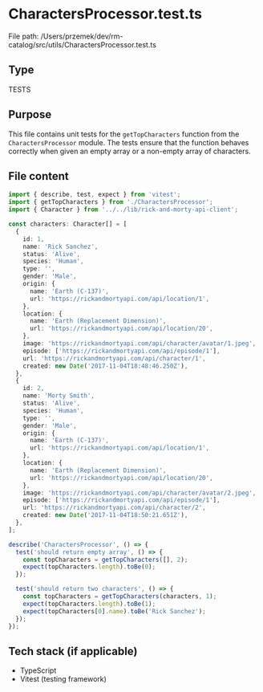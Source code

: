 # CharactersProcessor.test.ts
File path: /Users/przemek/dev/rm-catalog/src/utils/CharactersProcessor.test.ts

## Type
TESTS

## Purpose
This file contains unit tests for the `getTopCharacters` function from the `CharactersProcessor` module. The tests ensure that the function behaves correctly when given an empty array or a non-empty array of characters.

## File content
```typescript
import { describe, test, expect } from 'vitest';
import { getTopCharacters } from './CharactersProcessor';
import { Character } from '../../lib/rick-and-morty-api-client';

const characters: Character[] = [
  {
    id: 1,
    name: 'Rick Sanchez',
    status: 'Alive',
    species: 'Human',
    type: '',
    gender: 'Male',
    origin: {
      name: 'Earth (C-137)',
      url: 'https://rickandmortyapi.com/api/location/1',
    },
    location: {
      name: 'Earth (Replacement Dimension)',
      url: 'https://rickandmortyapi.com/api/location/20',
    },
    image: 'https://rickandmortyapi.com/api/character/avatar/1.jpeg',
    episode: ['https://rickandmortyapi.com/api/episode/1'],
    url: 'https://rickandmortyapi.com/api/character/1',
    created: new Date('2017-11-04T18:48:46.250Z'),
  },
  {
    id: 2,
    name: 'Morty Smith',
    status: 'Alive',
    species: 'Human',
    type: '',
    gender: 'Male',
    origin: {
      name: 'Earth (C-137)',
      url: 'https://rickandmortyapi.com/api/location/1',
    },
    location: {
      name: 'Earth (Replacement Dimension)',
      url: 'https://rickandmortyapi.com/api/location/20',
    },
    image: 'https://rickandmortyapi.com/api/character/avatar/2.jpeg',
    episode: ['https://rickandmortyapi.com/api/episode/1'],
    url: 'https://rickandmortyapi.com/api/character/2',
    created: new Date('2017-11-04T18:50:21.651Z'),
  },
];

describe('CharactersProcessor', () => {
  test('should return empty array', () => {
    const topCharacters = getTopCharacters([], 2);
    expect(topCharacters.length).toBe(0);
  });

  test('should return two characters', () => {
    const topCharacters = getTopCharacters(characters, 1);
    expect(topCharacters.length).toBe(1);
    expect(topCharacters[0].name).toBe('Rick Sanchez');
  });
});
```

## Tech stack (if applicable)
- TypeScript
- Vitest (testing framework)